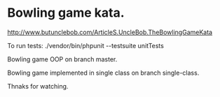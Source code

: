 # Bowling game kata.

http://www.butunclebob.com/ArticleS.UncleBob.TheBowlingGameKata

To run tests:
./vendor/bin/phpunit --testsuite unitTests

Bowling game OOP on branch master.

Bowling game implemented in single class on branch single-class.

Thnaks for watching.
